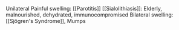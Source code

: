 Unilateral Painful swelling: [[Parotitis]]
[[Sialolithiasis]]: Elderly, malnourished, dehydrated, immunocompromised
Bilateral swelling: [[Sjögren's Syndrome]], Mumps
